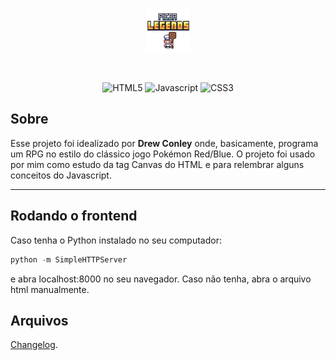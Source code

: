 <br/>

<p align="center"><a href="" target="_blank"><img src="https://github.com/yuriBaza23/RPG-PizzaLegends/blob/main/images/logo.png" height="70"></a></p>

<br/>

<p align="center">
    <img src="https://img.shields.io/badge/HTML5-E34F26?style=for-the-badge&logo=html5&logoColor=white" alt="HTML5" />
    <img src="https://img.shields.io/badge/JavaScript-323330?style=for-the-badge&logo=javascript&logoColor=F7DF1E" alt="Javascript" />
    <img src="https://img.shields.io/badge/CSS3-1572B6?style=for-the-badge&logo=css3&logoColor=white" alt="CSS3" />
</p>

## Sobre
Esse projeto foi idealizado por  **Drew Conley** onde, basicamente, programa um RPG no estilo do clássico jogo Pokémon Red/Blue. O projeto foi usado por mim como estudo da tag Canvas do HTML e para relembrar alguns conceitos do Javascript.

-----------------

## Rodando o frontend
Caso tenha o Python instalado no seu computador:
```python
python -m SimpleHTTPServer
```
e abra localhost:8000 no seu navegador.
Caso não tenha, abra o arquivo html manualmente.

## Arquivos
[Changelog](CHANGELOG.md).